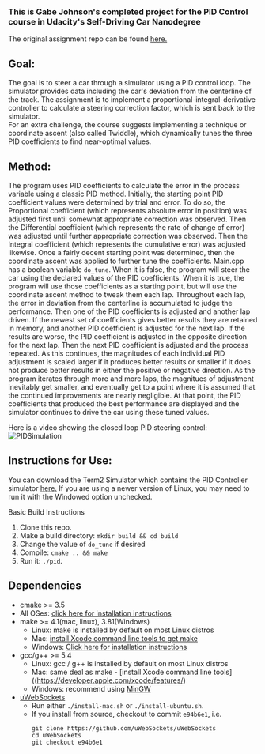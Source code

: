 ### This is Gabe Johnson's completed project for the PID Control course in Udacity's Self-Driving Car Nanodegree

The original assignment repo can be found [here.](https://github.com/udacity/CarND-PID-Control-Project)

## Goal:
The goal is to steer a car through a simulator using a PID control loop.  The simulator provides data including the car's deviation from the centerline of the track.  The assignment is to implement a proportional-integral-derivative controller to calculate a steering correction factor, which is sent back to the simulator.  
For an extra challenge, the course suggests implementing a technique or coordinate ascent (also called Twiddle), which dynamically tunes the three PID coefficients to find near-optimal values.

## Method:
The program uses PID coefficients to calculate the error in the process variable using a classic PID method.  Initially, the starting point PID coefficient values were determined by trial and error.  To do so, the Proportional coefficient (which represents absolute error in position) was adjusted first until somewhat appropriate correction was observed.  Then the Differential coefficient (which represents the rate of change of error) was adjusted until further appropriate correction was observed.  Then the Integral coefficient (which represents the cumulative error) was adjusted likewise.  Once a fairly decent starting point was determined, then the coordinate ascent was applied to further tune the coefficients.
Main.cpp has a boolean variable `do_tune`.  When it is false, the program will steer the car using the declared values of the PID coefficients.  When it is true, the program will use those coefficients as a starting point, but will use the coordinate ascent method to tweak them each lap.  Throughout each lap, the error in deviation from the centerline is accumulated to judge the performance.  Then one of the PID coefficients is adjusted and another lap driven.  If the newest set of coefficients gives better results they are retained in memory, and another PID coefficient is adjusted for the next lap.  If the results are worse, the PID coefficient is adjusted in the opposite direction for the next lap.  Then the next PID coefficient is adjusted and the process repeated.  As this continues, the magnitudes of each individual PID adjustment is scaled larger if it produces better results or smaller if it does not produce better results in either the positive or negative direction.  As the program iterates through more and more laps, the magnitues of adjustment inevitably get smaller, and eventually get to a point where it is assumed that the continued improvements are nearly negligible.  At that point, the PID coefficients that produced the best performance are displayed and the simulator continues to drive the car using these tuned values.

Here is a video showing the closed loop PID steering control:
![PIDSimulation](video/PIDvid.gif)

## Instructions for Use:
You can download the Term2 Simulator which contains the PID Controller simulator [here.](https://github.com/udacity/self-driving-car-sim/releases/tag/v1.45)  If you are using a newer version of Linux, you may need to run it with the Windowed option unchecked.

Basic Build Instructions

1. Clone this repo.
2. Make a build directory: `mkdir build && cd build`
3. Change the value of `do_tune` if desired
4. Compile: `cmake .. && make`
5. Run it: `./pid`. 


## Dependencies

* cmake >= 3.5
 * All OSes: [click here for installation instructions](https://cmake.org/install/)
* make >= 4.1(mac, linux), 3.81(Windows)
  * Linux: make is installed by default on most Linux distros
  * Mac: [install Xcode command line tools to get make](https://developer.apple.com/xcode/features/)
  * Windows: [Click here for installation instructions](http://gnuwin32.sourceforge.net/packages/make.htm)
* gcc/g++ >= 5.4
  * Linux: gcc / g++ is installed by default on most Linux distros
  * Mac: same deal as make - [install Xcode command line tools]((https://developer.apple.com/xcode/features/)
  * Windows: recommend using [MinGW](http://www.mingw.org/)
* [uWebSockets](https://github.com/uWebSockets/uWebSockets)
  * Run either `./install-mac.sh` or `./install-ubuntu.sh`.
  * If you install from source, checkout to commit `e94b6e1`, i.e.
    ```
    git clone https://github.com/uWebSockets/uWebSockets 
    cd uWebSockets
    git checkout e94b6e1
    ```
 

